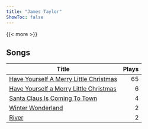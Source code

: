 ```yaml
---
title: "James Taylor"
ShowToc: false
---
```


{{< more >}}

## Songs
Title | Plays 
----- | -----: 
[Have Yourself A Merry Little Christmas](/songs/have-yourself-a-merry-little-christmas) | 65
[Have Yourself a Merry Little Christmas](/songs/have-yourself-a-merry-little-christmas) | 6
[Santa Claus Is Coming To Town](/songs/santa-claus-is-coming-to-town) | 4
[Winter Wonderland](/songs/winter-wonderland) | 2
[River](/songs/river) | 2

